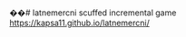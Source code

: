 ��#   l a t n e m e r c n i  
  
 s c u f f e d   i n c r e m e n t a l   g a m e  
 
https://kapsa11.github.io/latnemercni/

